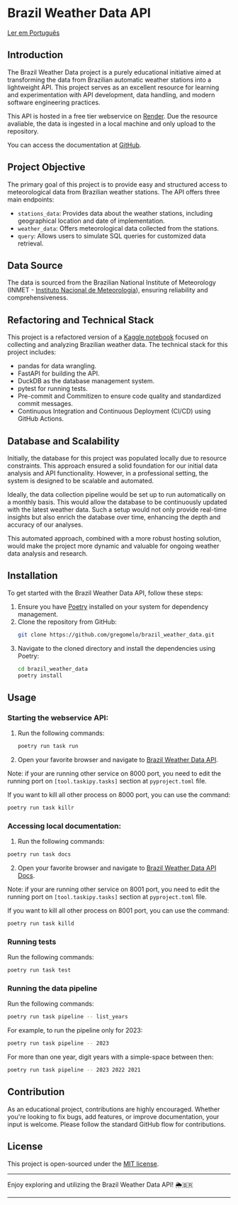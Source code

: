 
# Brazil Weather Data API

[Ler em Português](./README_PT_BR.md)

## Introduction
The Brazil Weather Data project is a purely educational initiative aimed at transforming the data from Brazilian automatic weather stations into a lightweight API. This project serves as an excellent resource for learning and experimentation with API development, data handling, and modern software engineering practices.

This API is hosted in a free tier webservice on [Render](https://brazil-weather-data.onrender.com/). Due the resource avaliable, the data is ingested in a local machine and only upload to the repository.

You can access the documentation at [GitHub](https://gregomelo.github.io/brazil_weather_data/).

## Project Objective
The primary goal of this project is to provide easy and structured access to meteorological data from Brazilian weather stations. The API offers three main endpoints:
- `stations_data`: Provides data about the weather stations, including geographical location and date of implementation.
- `weather_data`: Offers meteorological data collected from the stations.
- `query`: Allows users to simulate SQL queries for customized data retrieval.

## Data Source
The data is sourced from the Brazilian National Institute of Meteorology (INMET - [Instituto Nacional de Meteorologia](https://portal.inmet.gov.br/)), ensuring reliability and comprehensiveness.

## Refactoring and Technical Stack
This project is a refactored version of a [Kaggle notebook](https://www.kaggle.com/code/gregoryoliveira/brazil-weather-change-part-i-data-collection) focused on collecting and analyzing Brazilian weather data. The technical stack for this project includes:
- pandas for data wrangling.
- FastAPI for building the API.
- DuckDB as the database management system.
- pytest for running tests.
- Pre-commit and Commitizen to ensure code quality and standardized commit messages.
- Continuous Integration and Continuous Deployment (CI/CD) using GitHub Actions.

## Database and Scalability
Initially, the database for this project was populated locally due to resource constraints. This approach ensured a solid foundation for our initial data analysis and API functionality. However, in a professional setting, the system is designed to be scalable and automated.

Ideally, the data collection pipeline would be set up to run automatically on a monthly basis. This would allow the database to be continuously updated with the latest weather data. Such a setup would not only provide real-time insights but also enrich the database over time, enhancing the depth and accuracy of our analyses.

This automated approach, combined with a more robust hosting solution, would make the project more dynamic and valuable for ongoing weather data analysis and research.

## Installation
To get started with the Brazil Weather Data API, follow these steps:
1. Ensure you have [Poetry](https://python-poetry.org/) installed on your system for dependency management.
2. Clone the repository from GitHub:
   ```bash
   git clone https://github.com/gregomelo/brazil_weather_data.git
   ```
3. Navigate to the cloned directory and install the dependencies using Poetry:
   ```bash
   cd brazil_weather_data
   poetry install
   ```

## Usage
### Starting the webservice API:
1. Run the following commands:
   ```bash
   poetry run task run
   ```
2. Open your favorite browser and navigate to [Brazil Weather Data API](http://127.0.0.1:8000/docs).

Note: if your are running other service on 8000 port, you need to edit the running port on `[tool.taskipy.tasks]` section at `pyproject.toml` file.

If you want to kill all other process on 8000 port, you can use the command:
   ```bash
   poetry run task killr
   ```

### Accessing local documentation:
1. Run the following commands:

```bash
poetry run task docs
```

2. Open your favorite browser and navigate to [Brazil Weather Data API Docs](http://127.0.0.1:8001).

Note: if your are running other service on 8001 port, you need to edit the running port on `[tool.taskipy.tasks]` section at `pyproject.toml` file.

If you want to kill all other process on 8001 port, you can use the command:
   ```bash
   poetry run task killd
   ```

### Running tests
Run the following commands:
   ```bash
   poetry run task test
   ```

### Running the data pipeline
Run the following commands:
   ```bash
   poetry run task pipeline -- list_years
   ```

For example, to run the pipeline only for 2023:
   ```bash
   poetry run task pipeline -- 2023
   ```

For more than one year, digit years with a simple-space between then:
   ```bash
   poetry run task pipeline -- 2023 2022 2021
   ```

## Contribution
As an educational project, contributions are highly encouraged. Whether you're looking to fix bugs, add features, or improve documentation, your input is welcome. Please follow the standard GitHub flow for contributions.

## License
This project is open-sourced under the [MIT license](https://opensource.org/licenses/MIT).

---
Enjoy exploring and utilizing the Brazil Weather Data API! 🌦️🇧🇷

---
